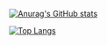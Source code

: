 [![Anurag's GitHub stats](https://github-readme-stats.vercel.app/api?username=JungH00ns)](https://github.com/anuraghazra/github-readme-stats)

[![Top Langs](https://github-readme-stats.vercel.app/api/top-langs/?username=JungH00ns&layout=compact)](https://github.com/anuraghazra/github-readme-stats)
